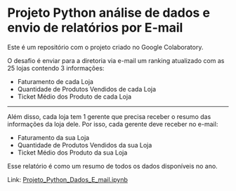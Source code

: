 # Projeto Python análise de dados e envio de relatórios por E-mail
Este é um repositório com o projeto criado no Google Colaboratory.

O desafio é enviar para a diretoria via e-mail um ranking atualizado com as 25 lojas contendo 3 informações:

-   Faturamento de cada Loja
-   Quantidade de Produtos Vendidos de cada Loja
-   Ticket Médio dos Produto de cada Loja

----------------------------------------------------
Além disso, cada loja tem 1 gerente que precisa receber o resumo das informações da loja dele. Por isso, cada gerente deve receber no e-mail:

-   Faturamento da sua Loja
-   Quantidade de Produtos Vendidos da sua Loja
-   Ticket Médio dos Produto da sua Loja

Esse relatório é como um resumo de todos os dados disponíveis no ano.


Link:
[Projeto_Python_Dados_E_mail.ipynb](/Projeto_Python_Dados_E_mail.ipynb)



